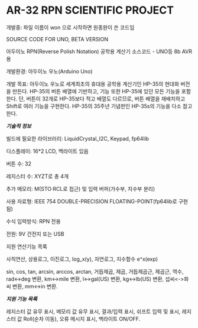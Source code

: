 # AR-32 RPN SCIENTIFIC PROJECT

개발중: 파일 이름이 won 으로 시작하면 원종완이 쓴 코드임




SOURCE CODE FOR UNO, BETA VERSION

아두이노 RPN(Reverse Polish Notation) 공학용 계산기 소스코드 - UNO등 8b AVR용

개발환경: 아두이노 우노(Arduino Uno)

개발 목표: 아두이노 우노로 세계최초의 휴대용 공학용 계산기인 HP-35의 현대화 버전을 만든다.
HP-35의 버튼 배열에 기반하고, 기능 또한 HP-35에 있던 모든 기능을 포함한다. 단, 버튼이 32개로
HP-35보다 적고 배열도 다르므로, 버튼 배열을 재배치하고 Shift로 여러 기능을 구현한다.
HP-35의 35주년 기념판인 HP-35s의 기능을 다소 참고한다.


 ***기술적 정보***

빌드에 필요한 라이브러리: LiquidCrystal_I2C, Keypad, fp64lib

디스플레이: 16*2 LCD, 백라이트 있음

버튼 수: 32

레지스터 수: XYZT로 총 4개

추가 메모리: M(STO·RCL로 접근) 및 입력 버퍼(가수부, 지수부 분리)

사용 자료형: IEEE 754 DOUBLE-PRECISION FLOATING-POINT(fp64lib로 구현됨)

수식 입력방식: RPN 전용

전원: 9V 건전지 또는 USB

지원 연산기능 목록

사칙연산, 상용로그, 이진로그, log_x(y), 자연로그, 지수함수 e^x(exp)

sin, cos, tan, arcsin, arccos, arctan, 거듭제곱, 제곱, 거듭제곱근, 제곱근, 역수,
rad<->deg 변환, km<->mile 변환, l<->gal(US) 변환, kg<->lb(US) 변환, 섭씨<->화씨 변환, mm<->in 변환.

***지원 기능 목록***

레지스터 값 유무 표시, 메모리 값 유무 표시, 결과/입력 표시, 쉬프트 입력 및 표시,
레지스터 값 Roll(순차 이동), 오류 메시지 표시, 백라이트 ON/OFF.
